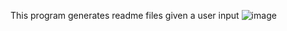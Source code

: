 This program generates readme files given a user input
![image](https://user-images.githubusercontent.com/97307551/233866208-b8d5540e-51c8-457a-a402-162bcdf0394d.png)

